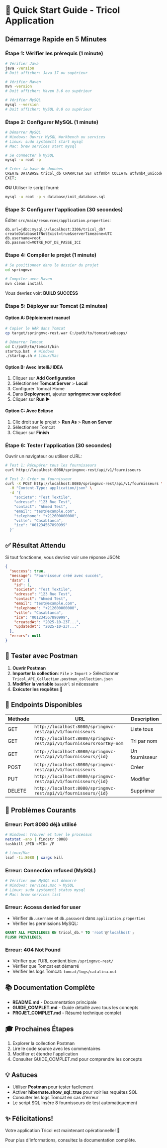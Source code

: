 # 🚀 Quick Start Guide - Tricol Application

## Démarrage Rapide en 5 Minutes

### Étape 1: Vérifier les prérequis (1 minute)

```bash
# Vérifier Java
java -version
# Doit afficher: Java 17 ou supérieur

# Vérifier Maven
mvn -version
# Doit afficher: Maven 3.6 ou supérieur

# Vérifier MySQL
mysql --version
# Doit afficher: MySQL 8.0 ou supérieur
```

### Étape 2: Configurer MySQL (1 minute)

```bash
# Démarrer MySQL
# Windows: Ouvrir MySQL Workbench ou services
# Linux: sudo systemctl start mysql
# Mac: brew services start mysql

# Se connecter à MySQL
mysql -u root -p

# Créer la base de données
CREATE DATABASE tricol_db CHARACTER SET utf8mb4 COLLATE utf8mb4_unicode_ci;
EXIT;
```

**OU** Utiliser le script fourni:
```bash
mysql -u root -p < database/init_database.sql
```

### Étape 3: Configurer l'application (30 secondes)

Éditer `src/main/resources/application.properties`:

```properties
db.url=jdbc:mysql://localhost:3306/tricol_db?createDatabaseIfNotExist=true&serverTimezone=UTC
db.username=root
db.password=VOTRE_MOT_DE_PASSE_ICI
```

### Étape 4: Compiler le projet (1 minute)

```bash
# Se positionner dans le dossier du projet
cd springmvc

# Compiler avec Maven
mvn clean install
```

Vous devriez voir: **BUILD SUCCESS**

### Étape 5: Déployer sur Tomcat (2 minutes)

#### Option A: Déploiement manuel

```bash
# Copier le WAR dans Tomcat
cp target/springmvc-rest.war C:/path/to/tomcat/webapps/

# Démarrer Tomcat
cd C:/path/to/tomcat/bin
startup.bat  # Windows
./startup.sh # Linux/Mac
```

#### Option B: Avec IntelliJ IDEA

1. Cliquer sur **Add Configuration**
2. Sélectionner **Tomcat Server** > **Local**
3. Configurer Tomcat Home
4. Dans **Deployment**, ajouter **springmvc:war exploded**
5. Cliquer sur **Run** ▶️

#### Option C: Avec Eclipse

1. Clic droit sur le projet > **Run As** > **Run on Server**
2. Sélectionner Tomcat
3. Cliquer sur **Finish**

### Étape 6: Tester l'application (30 secondes)

Ouvrir un navigateur ou utiliser cURL:

```bash
# Test 1: Récupérer tous les fournisseurs
curl http://localhost:8080/springmvc-rest/api/v1/fournisseurs

# Test 2: Créer un fournisseur
curl -X POST http://localhost:8080/springmvc-rest/api/v1/fournisseurs \
  -H "Content-Type: application/json" \
  -d '{
    "societe": "Test Textile",
    "adresse": "123 Rue Test",
    "contact": "Ahmed Test",
    "email": "test@example.com",
    "telephone": "+212600000000",
    "ville": "Casablanca",
    "ice": "001234567890999"
  }'
```

## ✅ Résultat Attendu

Si tout fonctionne, vous devriez voir une réponse JSON:

```json
{
  "success": true,
  "message": "Fournisseur créé avec succès",
  "data": {
    "id": 1,
    "societe": "Test Textile",
    "adresse": "123 Rue Test",
    "contact": "Ahmed Test",
    "email": "test@example.com",
    "telephone": "+212600000000",
    "ville": "Casablanca",
    "ice": "001234567890999",
    "createdAt": "2025-10-23T...",
    "updatedAt": "2025-10-23T..."
  },
  "errors": null
}
```

## 🧪 Tester avec Postman

1. **Ouvrir Postman**
2. **Importer la collection**: `File` > `Import` > Sélectionner `Tricol_API_Collection.postman_collection.json`
3. **Modifier la variable** `baseUrl` si nécessaire
4. **Exécuter les requêtes** 🚀

## 🎯 Endpoints Disponibles

| Méthode | URL | Description |
|---------|-----|-------------|
| GET | `http://localhost:8080/springmvc-rest/api/v1/fournisseurs` | Liste tous |
| GET | `http://localhost:8080/springmvc-rest/api/v1/fournisseurs?sortBy=nom` | Tri par nom |
| GET | `http://localhost:8080/springmvc-rest/api/v1/fournisseurs/{id}` | Un fournisseur |
| POST | `http://localhost:8080/springmvc-rest/api/v1/fournisseurs` | Créer |
| PUT | `http://localhost:8080/springmvc-rest/api/v1/fournisseurs/{id}` | Modifier |
| DELETE | `http://localhost:8080/springmvc-rest/api/v1/fournisseurs/{id}` | Supprimer |

## 🐛 Problèmes Courants

### Erreur: Port 8080 déjà utilisé
```bash
# Windows: Trouver et tuer le processus
netstat -ano | findstr :8080
taskkill /PID <PID> /F

# Linux/Mac
lsof -ti:8080 | xargs kill
```

### Erreur: Connection refused (MySQL)
```bash
# Vérifier que MySQL est démarré
# Windows: services.msc > MySQL
# Linux: sudo systemctl status mysql
# Mac: brew services list
```

### Erreur: Access denied for user
- Vérifier `db.username` et `db.password` dans `application.properties`
- Vérifier les permissions MySQL:
```sql
GRANT ALL PRIVILEGES ON tricol_db.* TO 'root'@'localhost';
FLUSH PRIVILEGES;
```

### Erreur: 404 Not Found
- Vérifier que l'URL contient bien `/springmvc-rest/`
- Vérifier que Tomcat est démarré
- Vérifier les logs Tomcat: `tomcat/logs/catalina.out`

## 📚 Documentation Complète

- **README.md** - Documentation principale
- **GUIDE_COMPLET.md** - Guide détaillé avec tous les concepts
- **PROJET_COMPLET.md** - Résumé technique complet

## 🎓 Prochaines Étapes

1. Explorer la collection Postman
2. Lire le code source avec les commentaires
3. Modifier et étendre l'application
4. Consulter GUIDE_COMPLET.md pour comprendre les concepts

## 💡 Astuces

- Utiliser **Postman** pour tester facilement
- Activer **hibernate.show_sql=true** pour voir les requêtes SQL
- Consulter les logs Tomcat en cas d'erreur
- Le script SQL insère 8 fournisseurs de test automatiquement

## ✨ Félicitations!

Votre application Tricol est maintenant opérationnelle! 🎉

Pour plus d'informations, consultez la documentation complète.
